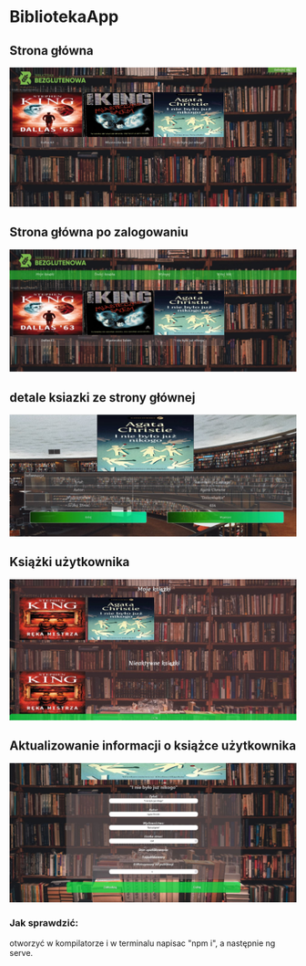 # BibliotekaApp
<h2>Strona główna</h2>
<img src='bibliotekaDok/home.JPG'/>

<h2>Strona główna po zalogowaniu</h2>
<img src='bibliotekaDok/homeLogged.JPG'/>

<h2>detale ksiazki ze strony głównej</h2>
<img src='bibliotekaDok/details.JPG'/>

<h2>Książki użytkownika</h2>
<img src='bibliotekaDok/myBooks.JPG'/>

<h2>Aktualizowanie informacji o książce użytkownika</h2>
<img src='bibliotekaDok/bookUpdate.JPG'/>

<h3>Jak sprawdzić:</h3>
otworzyć w kompilatorze i w terminalu napisac "npm i", a następnie ng serve.
